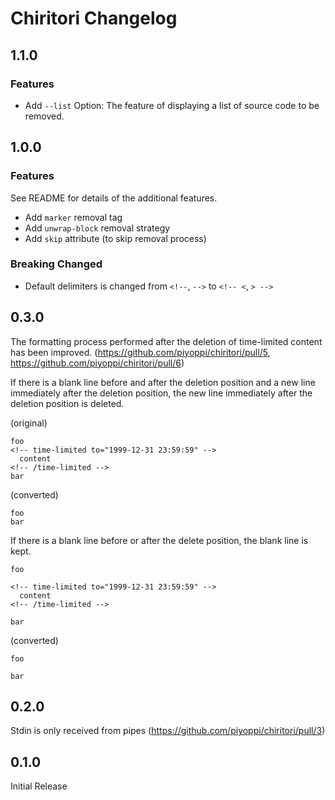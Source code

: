 # Chiritori Changelog

## 1.1.0

### Features

- Add `--list` Option: The feature of displaying a list of source code to be removed.

## 1.0.0

### Features

See README for details of the additional features.

- Add `marker` removal tag
- Add `unwrap-block` removal strategy
- Add `skip` attribute (to skip removal process)

### Breaking Changed

- Default delimiters is changed from `<!--`, `-->` to `<!-- <`, `> -->`

## 0.3.0

The formatting process performed after the deletion of time-limited content has been improved. (https://github.com/piyoppi/chiritori/pull/5, https://github.com/piyoppi/chiritori/pull/6)

If there is a blank line before and after the deletion position and a new line immediately after the deletion position, the new line immediately after the deletion position is deleted.

(original)

```text
foo
<!-- time-limited to="1999-12-31 23:59:59" -->
  content
<!-- /time-limited -->
bar
```

(converted)

```text
foo
bar
```

If there is a blank line before or after the delete position, the blank line is kept.

```text
foo

<!-- time-limited to="1999-12-31 23:59:59" -->
  content
<!-- /time-limited -->

bar
```

(converted)

```text
foo

bar
```

## 0.2.0

Stdin is only received from pipes (https://github.com/piyoppi/chiritori/pull/3)

## 0.1.0

Initial Release
